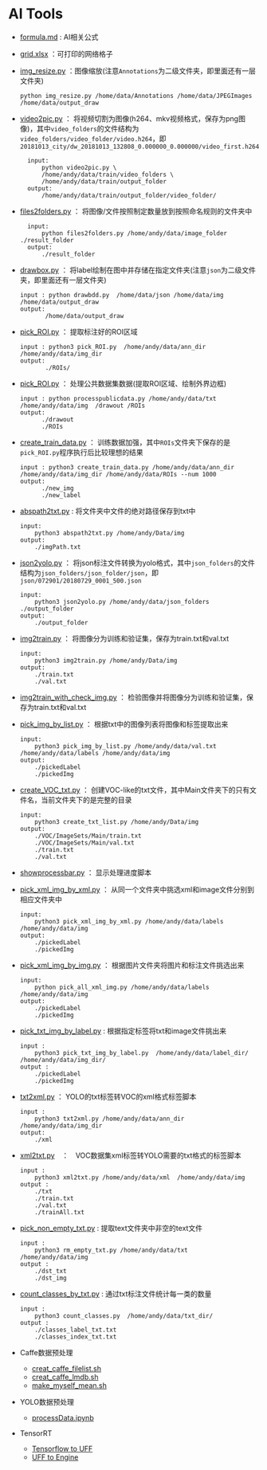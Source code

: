# AI Tools
- [formula.md](./formula.md) : AI相关公式
- [grid.xlsx](./grid.xlsx) ：可打印的网络格子
- [img_resize.py](./img_resize.py) ：图像缩放(注意`Annotations`为二级文件夹，即里面还有一层文件夹)       
    ```shell
    python img_resize.py /home/data/Annotations /home/data/JPEGImages /home/data/output_draw
    ```
- [video2pic.py](./video2pic.py) ： 将视频切割为图像(h264、mkv视频格式，保存为png图像)，其中`video_folders`的文件结构为`video_folders/video_folder/video.h264`，即`20181013_city/dw_20181013_132808_0.000000_0.000000/video_first.h264`
  ```shell
    input: 
        python video2pic.py \
        /home/andy/data/train/video_folders \
        /home/andy/data/train/output_folder
    output: 
        /home/andy/data/train/output_folder/video_folder/
    ```
- [files2folders.py](./files2folders.py) ： 将图像/文件按照制定数量放到按照命名规则的文件夹中
  ```shell
    input: 
        python files2folders.py /home/andy/data/image_folder ./result_folder
    output: 
        ./result_folder
    ```
- [drawbox.py](./drawbox.py) ： 将label绘制在图中并存储在指定文件夹(注意`json`为二级文件夹，即里面还有一层文件夹)      
  ```shell
  input : python drawbdd.py  /home/data/json /home/data/img /home/data/output_draw
  output:
	     /home/data/output_draw
  ```
- [pick_ROI.py](./pick_ROI.py) ： 提取标注好的ROI区域
  ```shell
  input : python3 pick_ROI.py  /home/andy/data/ann_dir  /home/andy/data/img_dir
  output:
	     ./ROIs/
  ```
- [pick_ROI.py](./processpublicdata.py) ： 处理公共数据集数据(提取ROI区域、绘制外界边框)
  ```shell
  input : python processpublicdata.py /home/andy/data/txt /home/andy/data/img  /drawout /ROIs
  output:
	    ./drawout
        ./ROIs
  ```
- [create_train_data.py](./create_train_data.py) ： 训练数据加强，其中`ROIs`文件夹下保存的是`pick_ROI.py`程序执行后比较理想的结果
  ```shell
  input : python3 create_train_data.py /home/andy/data/ann_dir /home/andy/data/img_dir /home/andy/data/ROIs --num 1000
  output:  
        ./new_img
        ./new_label
  ```
- [abspath2txt.py](./abspath2txt.py) : 将文件夹中文件的绝对路径保存到txt中
    ```shell
    input: 
        python3 abspath2txt.py /home/andy/Data/img
    output: 
        ./imgPath.txt
    ```
- [json2yolo.py](./json2yolo.py) ： 将json标注文件转换为yolo格式，其中`json_folders`的文件结构为`json_folders/json_folder/json`，即`json/072901/20180729_0001_500.json`
    ```shell
    input: 
        python3 json2yolo.py /home/andy/data/json_folders ./output_folder
    output: 
        ./output_folder
    ```
- [img2train.py](./img2train.py) ： 将图像分为训练和验证集，保存为train.txt和val.txt
    ```shell
    input: 
        python3 img2train.py /home/andy/Data/img
    output: 
        ./train.txt
        ./val.txt
    ```
- [img2train_with_check_img.py](./img2train_with_check_img.py) ： 检验图像并将图像分为训练和验证集，保存为train.txt和val.txt

- [pick_img_by_list.py](./pick_img_by_list.py) ： 根据txt中的图像列表将图像和标签提取出来
    ```shell
    input: 
        python3 pick_img_by_list.py /home/andy/data/val.txt /home/andy/data/labels /home/andy/data/img
    output: 
        ./pickedLabel
        ./pickedImg
    ```
- [create_VOC_txt.py](./create_VOC_txt.py) ： 创建VOC-like的txt文件，其中Main文件夹下的只有文件名，当前文件夹下的是完整的目录
    ```shell
    input: 
        python3 create_txt_list.py /home/andy/Data/img
    output: 
        ./VOC/ImageSets/Main/train.txt
        ./VOC/ImageSets/Main/val.txt
        ./train.txt
        ./val.txt
    ```
- [showprocessbar.py](./showprocessbar.py) ： 显示处理进度脚本
- [pick_xml_img_by_xml.py](./pick_xml_img_by_xml.py) ： 从同一个文件夹中挑选xml和image文件分别到相应文件夹中
    ```shell
    input: 
        python3 pick_xml_img_by_xml.py /home/andy/data/labels /home/andy/data/img 
    output:    
        ./pickedLabel
        ./pickedImg
    ```
- [pick_xml_img_by_img.py](./pick_xml_img_by_img.py) ： 根据图片文件夹将图片和标注文件挑选出来
    ```shell
    input: 
        python pick_all_xml_img.py /home/andy/data/labels /home/andy/data/img
    output:    
        ./pickedLabel
        ./pickedImg
    ```
- [pick_txt_img_by_label.py](./pick_txt_img_by_label.py) : 根据指定标签将txt和image文件挑出来
    ```shell
    input : 
        python3 pick_txt_img_by_label.py  /home/andy/data/label_dir/  /home/andy/data/img_dir/ 
    output : 
        ./pickedLabel
        ./pickedImg
    ```
- [txt2xml.py](./txt2xml.py) ： YOLO的txt标签转VOC的xml格式标签脚本
    ```shell
    input : 
        python3 txt2xml.py /home/andy/data/ann_dir /home/andy/data/img_dir
    output:
        ./xml
    ```
- [xml2txt.py](./xml2txt.py)　：　VOC数据集xml标签转YOLO需要的txt格式的标签脚本
    ```shell
    input : 
        python3 xml2txt.py /home/andy/data/xml  /home/andy/data/img
    output :
        ./txt
        ./train.txt
        ./val.txt
        ./trainAll.txt
    ```

- [pick_non_empty_txt.py](./pick_non_empty_txt.py) : 提取text文件夹中非空的text文件
    ```shell
    input : 
        python3 rm_empty_txt.py /home/andy/data/txt  /home/andy/data/img
    output :
        ./dst_txt
        ./dst_img
    ```
- [count_classes_by_txt.py](./count_classes_by_txt.py) : 通过txt标注文件统计每一类的数量
    ```shell
    input : 
        python3 count_classes.py  /home/andy/data/txt_dir/
    output :
        ./classes_label_txt.txt
        ./classes_index_txt.txt
    ```
- Caffe数据预处理
  - [creat_caffe_filelist.sh](./caffe/creat_caffe_filelist.sh)
  - [creat_caffe_lmdb.sh](./caffe/creat_caffe_lmdb.sh)
  - [make_myself_mean.sh](./caffe/make_myself_mean.sh)
- YOLO数据预处理
  - [processData.ipynb](./darknet/processData.ipynb)

- TensorRT
  - [Tensorflow to UFF](tensorrt/tf_to_uff.py)
  - [UFF to Engine](tensorrt/uff_to_engine.py)